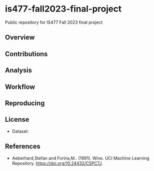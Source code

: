 # is477-fall2023-final-project
Public repository for IS477 Fall 2023 final project

## Overview

## Contributions

## Analysis

## Workflow

## Reproducing

## License
- Dataset: 

## References
- Aeberhard,Stefan and Forina,M.. (1991). Wine. UCI Machine Learning Repository. https://doi.org/10.24432/C5PC7J.